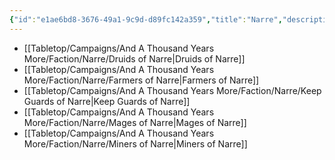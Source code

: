 ```yaml
---
{"id":"e1ae6bd8-3676-49a1-9c9d-d89fc142a359","title":"Narre","description":"Faction - Narre","publish":true,"date_created":"Tuesday, April 2nd 2024, 6:05:03 pm","date_modified":"Sunday, April 7th 2024, 12:08:16 pm","path":"Tabletop/Campaigns/And A Thousand Years More/Faction/Narre/index.md","permalink":"/tabletop/campaigns/and-a-thousand-years-more/faction/narre/index/","PassFrontmatter":true}
---
```



- [[Tabletop/Campaigns/And A Thousand Years More/Faction/Narre/Druids of Narre\|Druids of Narre]]
- [[Tabletop/Campaigns/And A Thousand Years More/Faction/Narre/Farmers of Narre\|Farmers of Narre]]
- [[Tabletop/Campaigns/And A Thousand Years More/Faction/Narre/Keep Guards of Narre\|Keep Guards of Narre]]
- [[Tabletop/Campaigns/And A Thousand Years More/Faction/Narre/Mages of Narre\|Mages of Narre]]
- [[Tabletop/Campaigns/And A Thousand Years More/Faction/Narre/Miners of Narre\|Miners of Narre]]

